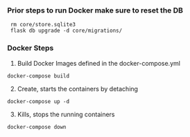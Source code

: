 ### Prior steps to run Docker make sure to reset the DB
```
 rm core/store.sqlite3
 flask db upgrade -d core/migrations/
```




### Docker Steps
1) Build Docker Images defined in the docker-compose.yml
```
docker-compose build
```
2) Create, starts the containers by detaching
```
docker-compose up -d
```
3) Kills, stops the running containers
```
docker-compose down
```
